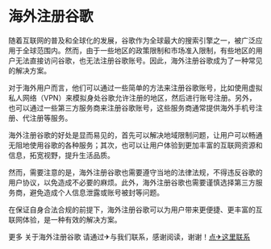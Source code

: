# 海外注册谷歌

随着互联网的普及和全球化的发展，谷歌作为全球最大的搜索引擎之一，被广泛应用于全球范围内。然而，由于一些地区的政策限制和市场准入限制，有些地区的用户无法直接访问谷歌，也无法注册谷歌账号。因此，海外注册谷歌成为了一种常见的解决方案。

对于海外用户而言，他们可以通过一些简单的方法来注册谷歌账号，比如使用虚拟私人网络（VPN）来模拟身处谷歌允许注册的地区，然后进行账号注册。另外，也可以通过一些第三方服务商来注册谷歌账号，这些服务商通常提供海外手机号注册、代注册等服务。

海外注册谷歌的好处是显而易见的，首先可以解决地域限制问题，让用户可以畅通无阻地使用谷歌的各种服务；其次，也可以让用户体验到更加丰富的互联网资源和信息，拓宽视野，提升生活品质。

然而，需要注意的是，海外注册谷歌也需要遵守当地的法律法规，不得违反谷歌的用户协议，以免造成不必要的麻烦。此外，海外注册谷歌也需要谨慎选择第三方服务商，避免造成个人信息泄露或账号被封等问题。

在保证自身合法合规的前提下，海外注册谷歌可以为用户带来更便捷、更丰富的互联网体验，是一种有效的解决方案。

更多 关于海外注册谷歌 请通过✈与我们联系，感谢阅读，谢谢！[点✈这里联系](https://lm.k02.cc)